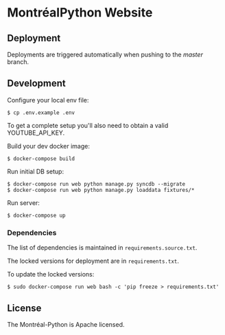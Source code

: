# MontréalPython Website

## Deployment

Deployments are triggered automatically when pushing to the *master* branch.

## Development

Configure your local env file:

    $ cp .env.example .env

To get a complete setup you'll also need to obtain a valid YOUTUBE_API_KEY.

Build your dev docker image:

    $ docker-compose build

Run initial DB setup:

    $ docker-compose run web python manage.py syncdb --migrate
    $ docker-compose run web python manage.py loaddata fixtures/*

Run server:

    $ docker-compose up

### Dependencies

The list of dependencies is maintained in `requirements.source.txt`.

The locked versions for deployment are in `requirements.txt`.

To update the locked versions:

    $ sudo docker-compose run web bash -c 'pip freeze > requirements.txt'

## License

The Montréal-Python is Apache licensed.
